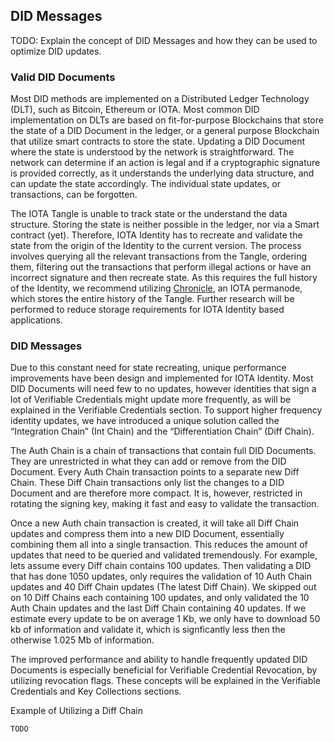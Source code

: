 ## DID Messages

TODO: Explain the concept of DID Messages and how they can be used to optimize DID updates.

### Valid DID Documents

Most DID methods are implemented on a Distributed Ledger Technology (DLT), such as Bitcoin, Ethereum or IOTA. Most common DID implementation on DLTs are based on fit-for-purpose Blockchains that store the state of a DID Document in the ledger, or a general purpose Blockchain that utilize smart contracts to store the state. Updating a DID Document where the state is understood by the network is straightforward. The network can determine if an action is legal and if a cryptographic signature is provided correctly, as it understands the underlying data structure, and can update the state accordingly. The individual state updates, or transactions, can be forgotten.

The IOTA Tangle is unable to track state or the understand the data structure. Storing the state is neither possible in the ledger, nor via a Smart contract (yet). Therefore, IOTA Identity has to recreate and validate the state from the origin of the Identity to the current version. The process involves querying all the relevant transactions from the Tangle, ordering them, filtering out the transactions that perform illegal actions or have an incorrect signature and then recreate state. As this requires the full history of the Identity, we recommend utilizing [Chronicle](https://github.com/iotaledger/chronicle.rs), an IOTA permanode, which stores the entire history of the Tangle. Further research will be performed to reduce storage requirements for IOTA Identity based applications.

### DID Messages

Due to this constant need for state recreating, unique performance improvements have been design and implemented for IOTA Identity. Most DID Documents will need few to no updates, however identities that sign a lot of Verifiable Credentials might update more frequently, as will be explained in the Verifiable Credentials section. To support higher frequency identity updates, we have introduced a unique solution called the “Integration Chain” (Int Chain) and the “Differentiation Chain” (Diff Chain).

The Auth Chain is a chain of transactions that contain full DID Documents. They are unrestricted in what they can add or remove from the DID Document. Every Auth Chain transaction points to a separate new Diff Chain. These Diff Chain transactions only list the changes to a DID Document and are therefore more compact. It is, however, restricted in rotating the signing key, making it fast and easy to validate the transaction.

Once a new Auth chain transaction is created, it will take all Diff Chain updates and compress them into a new DID Document, essentially combining them all into a single transaction. This reduces the amount of updates that need to be queried and validated tremendously. For example, lets assume every Diff chain contains 100 updates. Then validating a DID that has done 1050 updates, only requires the validation of 10 Auth Chain updates and 40 Diff Chain updates (The latest Diff Chain). We skipped out on 10 Diff Chains each containing 100 updates, and only validated the 10 Auth Chain updates and the last Diff Chain containing 40 updates. If we estimate every update to be on average 1 Kb, we only have to download 50 kb of information and validate it, which is signficantly less then the otherwise 1.025 Mb of information.

The improved performance and ability to handle frequently updated DID Documents is especially beneficial for Verifiable Credential Revocation, by utilizing revocation flags. These concepts will be explained in the Verifiable Credentials and Key Collections sections.


Example of Utilizing a Diff Chain
```
TODO
```

